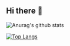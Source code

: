 ## Hi there 👋

![Anurag's github stats](https://github-readme-stats.vercel.app/api?username=Koteika1156&hide_rank=true)

[![Top Langs](https://github-readme-stats.vercel.app/api/top-langs/?username=Koteika1156&layout=compact&hide_progress=true)](https://github.com/anuraghazra/github-readme-stats)

